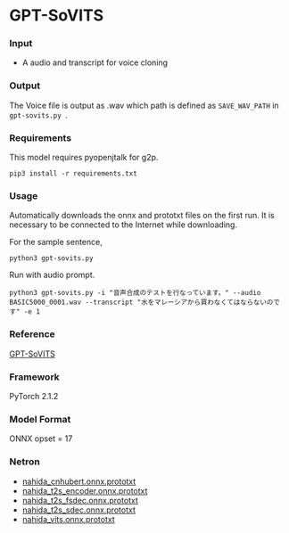 # GPT-SoVITS

### Input
- A audio and transcript for voice cloning

### Output
The Voice file is output as .wav which path is defined as `SAVE_WAV_PATH` in `gpt-sovits.py `.  

### Requirements
This model requires pyopenjtalk for g2p.

```
pip3 install -r requirements.txt
```

### Usage
Automatically downloads the onnx and prototxt files on the first run. It is necessary to be connected to the Internet while downloading.

For the sample sentence,
```
python3 gpt-sovits.py 
```

Run with audio prompt.

```
python3 gpt-sovits.py -i "音声合成のテストを行なっています。" --audio BASIC5000_0001.wav --transcript "水をマレーシアから買わなくてはならないのです" -e 1
```

### Reference
[GPT-SoVITS](https://github.com/RVC-Boss/GPT-SoVITS)

### Framework
PyTorch 2.1.2

### Model Format
ONNX opset = 17

### Netron

- [nahida_cnhubert.onnx.prototxt](https://netron.app/?url=https://storage.googleapis.com/ailia-models/gpt-sovits/nahida_cnhubert.onnx.prototxt)
- [nahida_t2s_encoder.onnx.prototxt](https://netron.app/?url=https://storage.googleapis.com/ailia-models/gpt-sovits/nahida_t2s_encoder.onnx.prototxt)
- [nahida_t2s_fsdec.onnx.prototxt](https://netron.app/?url=https://storage.googleapis.com/ailia-models/gpt-sovits/nahida_t2s_fsdec.onnx.prototxt)
- [nahida_t2s_sdec.onnx.prototxt](https://netron.app/?url=https://storage.googleapis.com/ailia-models/gpt-sovits/nahida_t2s_sdec.onnx.prototxt)
- [nahida_vits.onnx.prototxt](https://netron.app/?url=https://storage.googleapis.com/ailia-models/gpt-sovits/nahida_vits.onnx.prototxt)
